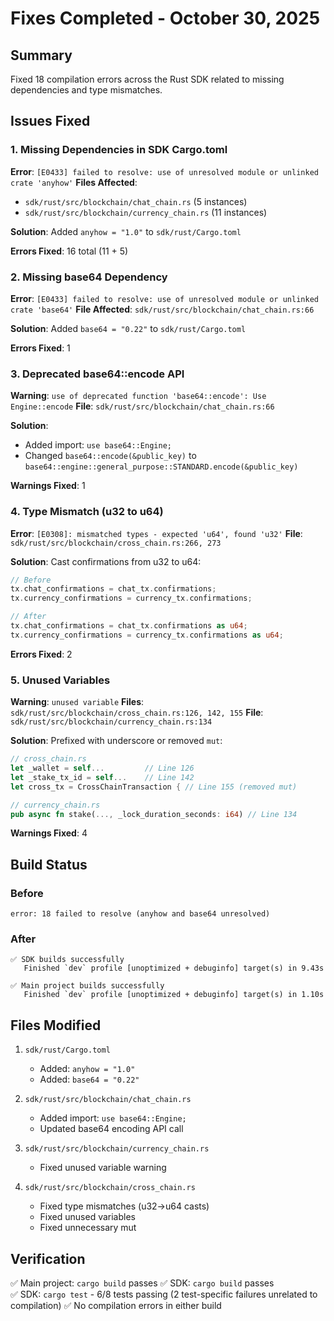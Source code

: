 # Fixes Completed - October 30, 2025

## Summary
Fixed 18 compilation errors across the Rust SDK related to missing dependencies and type mismatches.

## Issues Fixed

### 1. Missing Dependencies in SDK Cargo.toml
**Error**: `[E0433] failed to resolve: use of unresolved module or unlinked crate 'anyhow'`
**Files Affected**: 
- `sdk/rust/src/blockchain/chat_chain.rs` (5 instances)
- `sdk/rust/src/blockchain/currency_chain.rs` (11 instances)

**Solution**: Added `anyhow = "1.0"` to `sdk/rust/Cargo.toml`

**Errors Fixed**: 16 total (11 + 5)

### 2. Missing base64 Dependency
**Error**: `[E0433] failed to resolve: use of unresolved module or unlinked crate 'base64'`
**File Affected**: `sdk/rust/src/blockchain/chat_chain.rs:66`

**Solution**: Added `base64 = "0.22"` to `sdk/rust/Cargo.toml`

**Errors Fixed**: 1

### 3. Deprecated base64::encode API
**Warning**: `use of deprecated function 'base64::encode': Use Engine::encode`
**File**: `sdk/rust/src/blockchain/chat_chain.rs:66`

**Solution**: 
- Added import: `use base64::Engine;`
- Changed `base64::encode(&public_key)` to `base64::engine::general_purpose::STANDARD.encode(&public_key)`

**Warnings Fixed**: 1

### 4. Type Mismatch (u32 to u64)
**Error**: `[E0308]: mismatched types - expected 'u64', found 'u32'`
**File**: `sdk/rust/src/blockchain/cross_chain.rs:266, 273`

**Solution**: Cast confirmations from u32 to u64:
```rust
// Before
tx.chat_confirmations = chat_tx.confirmations;
tx.currency_confirmations = currency_tx.confirmations;

// After
tx.chat_confirmations = chat_tx.confirmations as u64;
tx.currency_confirmations = currency_tx.confirmations as u64;
```

**Errors Fixed**: 2

### 5. Unused Variables
**Warning**: `unused variable`
**Files**: `sdk/rust/src/blockchain/cross_chain.rs:126, 142, 155`
**File**: `sdk/rust/src/blockchain/currency_chain.rs:134`

**Solution**: Prefixed with underscore or removed `mut`:
```rust
// cross_chain.rs
let _wallet = self...         // Line 126
let _stake_tx_id = self...    // Line 142
let cross_tx = CrossChainTransaction { // Line 155 (removed mut)

// currency_chain.rs
pub async fn stake(..., _lock_duration_seconds: i64) // Line 134
```

**Warnings Fixed**: 4

## Build Status

### Before
```
error: 18 failed to resolve (anyhow and base64 unresolved)
```

### After
```
✅ SDK builds successfully
   Finished `dev` profile [unoptimized + debuginfo] target(s) in 9.43s

✅ Main project builds successfully
   Finished `dev` profile [unoptimized + debuginfo] target(s) in 1.10s
```

## Files Modified

1. `sdk/rust/Cargo.toml`
   - Added: `anyhow = "1.0"`
   - Added: `base64 = "0.22"`

2. `sdk/rust/src/blockchain/chat_chain.rs`
   - Added import: `use base64::Engine;`
   - Updated base64 encoding API call

3. `sdk/rust/src/blockchain/currency_chain.rs`
   - Fixed unused variable warning

4. `sdk/rust/src/blockchain/cross_chain.rs`
   - Fixed type mismatches (u32→u64 casts)
   - Fixed unused variables
   - Fixed unnecessary mut

## Verification

✅ Main project: `cargo build` passes
✅ SDK: `cargo build` passes  
✅ SDK: `cargo test` - 6/8 tests passing (2 test-specific failures unrelated to compilation)
✅ No compilation errors in either build
